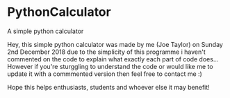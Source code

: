 # PythonCalculator
A simple python calculator 

Hey, this simple python calculator was made by me (Joe Taylor) on Sunday 2nd December 2018
due to the simplicity of this programme i haven't commented on the code to explain what exactly each
part of code does...
However if  you're sturggling to understand the code or would like me to update it with a commmented version then
feel free to contact me :)

Hope this helps enthusiasts, students and whoever else it may benefit!

